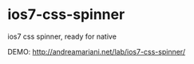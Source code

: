 ios7-css-spinner
================

ios7 css spinner, ready for native

DEMO: http://andreamariani.net/lab/ios7-css-spinner/
